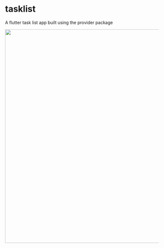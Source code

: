 # tasklist

A flutter task list app built using the provider package

<img height="700" src="https://github.com/OdongoWaga/Todoey-Task-List-App/blob/master/assets/Sep-24-2019%2008-53-27.gif" />
